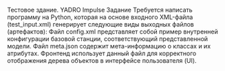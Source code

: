 Тестовое здание. YADRO Impulse
Задание
Требуется написать программу на Python, которая на основе входного XML-файла (test_input.xml) генерирует следующие виды выходных файлов (артефактов):
Файл config.xml представляет собой пример внутренней конфигурации базовой станции, соответствующий представленной модели.
Файл meta.json содержит мета-информацию о классах и их атрибутах. Фронтенд использует данный файл для корректного отображения дерева объектов в интерфейсе пользователя (UI). 
